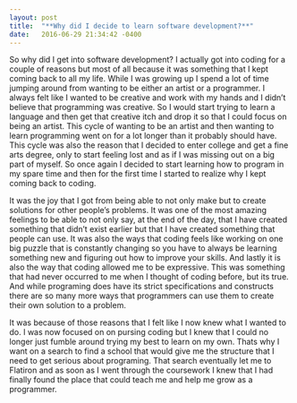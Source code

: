 ```yaml
---
layout: post
title:  "**Why did I decide to learn software development?**"
date:   2016-06-29 21:34:42 -0400
---
```



So why did I get into software development? I actually got into coding for a couple of reasons but most of all because it was something that I kept coming back to all my life. While I was growing up I spend a lot of time jumping around from wanting to be either an artist or a programmer.  I always felt like I wanted to be creative and work with my hands and I didn’t believe that programming was creative. So I would start trying to learn a language and then get that creative itch and drop it so that I could focus on being an artist. This cycle of wanting to be an artist and then wanting to learn programming went on for a lot longer than it probably should have. This cycle was also the reason that I decided to enter college and get a fine arts degree, only to start feeling lost and as if I was missing out on a big part of myself. So once again I decided to start learning how to program in my spare time and then for the first time I started to realize why I kept coming back to coding. 

It was the joy that I got from being able to not only make but to create solutions for other people’s problems. It was one of the most amazing feelings to be able to not only say, at the end of the day, that I have created something that didn’t exist earlier but that I have created something that people can use. It was also the ways that coding feels like working on one big puzzle that is constantly changing so you have to always be learning something new and figuring out how to improve your skills. And lastly it is also the way that coding allowed me to be expressive. This was something that had never occurred to me when I thought of coding before, but its true. And while programing does have its strict specifications and constructs there are so many more ways that programmers can use them to create their own solution to a problem.

It was because of those reasons that I felt like I now knew what I wanted to do. I was now focused on on pursing coding but I knew that I could no longer just fumble around trying my best to learn on my own. Thats why I want on a search to find a school that would give me the structure that I need to get serious about programing. That search eventually let me to Flatiron and as soon as I went through the coursework I knew that I had finally found the place that could teach me and help me grow as a programmer.

